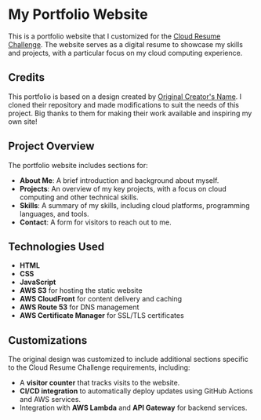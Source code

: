 # My Portfolio Website

This is a portfolio website that I customized for the [Cloud Resume Challenge](https://cloudresumechallenge.dev/). The website serves as a digital resume to showcase my skills and projects, with a particular focus on my cloud computing experience.

## Credits

This portfolio is based on a design created by [Original Creator's Name](https://github.com/mldangelo). I cloned their repository and made modifications to suit the needs of this project. Big thanks to them for making their work available and inspiring my own site!

## Project Overview

The portfolio website includes sections for:

- **About Me**: A brief introduction and background about myself.
- **Projects**: An overview of my key projects, with a focus on cloud computing and other technical skills.
- **Skills**: A summary of my skills, including cloud platforms, programming languages, and tools.
- **Contact**: A form for visitors to reach out to me.

## Technologies Used

- **HTML**
- **CSS**
- **JavaScript**
- **AWS S3** for hosting the static website
- **AWS CloudFront** for content delivery and caching
- **AWS Route 53** for DNS management
- **AWS Certificate Manager** for SSL/TLS certificates

## Customizations

The original design was customized to include additional sections specific to the Cloud Resume Challenge requirements, including:

- A **visitor counter** that tracks visits to the website.
- **CI/CD integration** to automatically deploy updates using GitHub Actions and AWS services.
- Integration with **AWS Lambda** and **API Gateway** for backend services.


